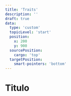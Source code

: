 ```yaml
---
title: 'Traits'
description: ''
draft: true
data:
  type: 'custom'
  topicLevel: 'start'
  position:
    x: 200
    y: 900
  sourcePosition:
    cargo: 'top'
  targetPosition: 
    smart-pointers: 'bottom'
---
```

# Titulo
